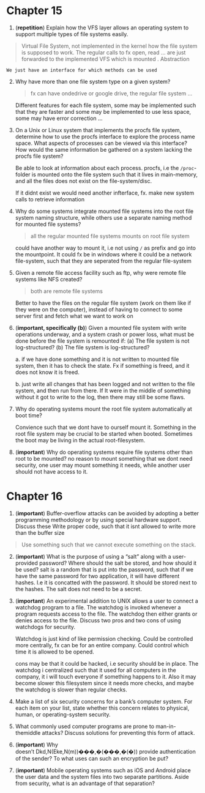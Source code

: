 # Chapter 15

1.  (**repetition**) Explain how the VFS layer allows an operating system to support multiple types of file systems easily.
   > Virtual File System, not implemented in the kernel how the file system is supposed to work. The regular calls to fx  open, read ... are just forwarded to the implemented VFS which is mounted .
   > Abstraction
    
	We just have an interface for which methods can be used
    
2.  Why have more than one file system type on a given system?
    > fx can have ondedrive or google drive, the regular file system ...
    
    Different features for each file system, some may be implemented such that they are faster and some may be implemented to use less space, some may have error correction ...
    
     
3.  On a Unix or Linux system that implements the procfs file system, determine how to use the procfs interface to explore the process name space. What aspects of processes can be viewed via this interface? How would the same information be gathered on a system lacking the procfs file system?
    
    Be able to look at information about each process.
    procfs, i.e the `/proc`-folder  is mounted onto the file system such that it lives in main-memory, and all the files does not exist on the file-system/disc.
    
	If it didnt exist we would need another infterface, fx. make new system calls to retrieve information 
    
4.  Why do some systems integrate mounted file systems into the root file system naming structure, while others use a separate naming method for mounted file systems?
    > all the regular mounted file systems mounts on root file system
    
    could have another way to mount it, i.e not using `/` as prefix and go into the mountpoint. It could fx be in windows where it could be a network file-system, such that they are seperated from the regular file-system
    
5.  Given a remote file access facility such as ftp, why were remote file systems like NFS created?
    > both are remote file systems
     
	Better to have the files on the regular file system (work on them like if they were on the computer), instead of having to connect to some server first and fetch what we want to work on    
    
6.  (**important, specifically (b)**) Given a mounted file system with write operations underway, and a system crash or power loss, what must be done before the file system is remounted if: (a) The file system is not log-structured? (b) The file system is log-structured?
    
    a. if we have done something and it is not written to mounted file system, then it has to check the state. Fx if something is freed, and it does not know it is freed.
    
    b. just write all changes that has been logged and not written to the file system, and then run from there. If It were in the middle of something without it got to write to the log, then there may still be some flaws.
    
7.  Why do operating systems mount the root file system automatically at boot time?
    
    Convience such that we dont have to ourself mount it.
    Something in the root file system may be crucial to be started when booted. 
    Sometimes the boot may be living in the actual root-filesystem.
    
8.  (**important**) Why do operating systems require file systems other than root to be mounted?
    no reason to mount something that we dont need
    security, one user may mount something it needs, while another user should not have access to it. 


# Chapter 16

1.  (**important**) Buffer-overflow attacks can be avoided by adopting a better programming methodology or by using special hardware support. Discuss these
    Write proper code, such that it isnt allowed to write more than the buffer size
   > Use something such that we cannot execute something on the stack.
     
    
2.  (**important**) What is the purpose of using a “salt” along with a user-provided password? Where should the salt be stored, and how should it be used? 
	salt is a random that is put into the password, such that if we have the same password for two application, it will have different hashes.  I.e it is concatted with the password. It should be stored next to the hashes. The salt does not need to be a secret.
    
    
3.  (**important**) An experimental addition to UNIX allows a user to connect a watchdog program to a file. The watchdog is invoked whenever a program requests access to the file. The watchdog then either grants or denies access to the file. Discuss two pros and two cons of using watchdogs for security.
    
    Watchdog is just kind of like permission checking. Could be controlled more centrally, fx can be for an entire company. Could control which time it is allowed to be opened.
    
    cons may be that it could be hacked, i.e security should be in place. The watchdog i centralized such that it used for all computers in the company, it i will touch everyone if something happens to it. Also it may become slower this filesystem since it needs more checks, and maybe the watchdog is slower than regular checks.
    
4.  Make a list of six security concerns for a bank’s computer system. For each item on your list, state whether this concern relates to physical, human, or operating-system security.
    
5.  What commonly used computer programs are prone to man-in-themiddle attacks? Discuss solutions for preventing this form of attack.
    
6.  (**important**) Why doesn’t Dkd,N(Eke,N(m))���,�(���,�(�)) provide authentication of the sender? To what uses can such an encryption be put?
    
7.  (**important**) Mobile operating systems such as iOS and Android place the user data and the system files into two separate partitions. Aside from security, what is an advantage of that separation?